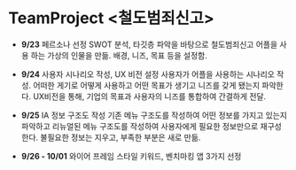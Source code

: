 # TeamProject <철도범죄신고>

 - **9/23**
페르소나 선정
SWOT 분석, 타깃층 파악을 바탕으로 철도범죄신고 어플을 사용 하는 가상의 인물을 만듦.
배경, 니즈, 목표 등을 설정함.

- **9/24** 
사용자 시나리오 작성, UX 비전 설정
사용자가 어플을 사용하는 시나리오 작성. 어떠한 게기로 어떻게 사용하고 어떤 목표가 생기고 니즈를 갖게 됐는지 파악한다.
UX비전을 통해, 기업의 목표과 사용자의 니즈를 통합하여 간결하게 전달.

- **9/25** 
IA 정보 구조도 작성
기존 메뉴 구조도를 작성하여 어떤 정보를 가지고 있는지 파악하고 리뉴얼된 메뉴 구조도를 작성하여
사용자에게 필요한 정보만으로 재구성 한다.
불필요한 정보는 지우고, 부족한 부분은 새로 만듦.

- **9/26 - 10/01** 
와이어 프레임
스타일 키워드, 벤치마킹  앱 3가지 선정


